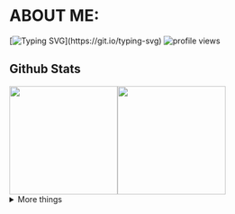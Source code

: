 # ABOUT ME:

[![Typing SVG](https://readme-typing-svg.demolab.com?font=Fira+Code&size=26&duration=4000&pause=1000&color=465FBB&width=800&lines=Hi+%F0%9F%91%8B+I'm+Abbas;A+Biomedical+Engineer%2C+Interested+in+Programming+%F0%9F%92%BB;+especially+in++Python%F0%9F%90%8D+%2C++Java+and+sometimes+Flutter.)](https://git.io/typing-svg)
![profile views](https://komarev.com/ghpvc/?username=a-endari&style=for-the-badge&color=blueviolet)
## Github Stats
<div style="display: flex;" align="center">
<a href= "https://github.com/a-endari/github-readme-stats"><img src= "https://github-readme-stats.vercel.app/api?username=a-endari&show_icons=true&theme=dracula" style="height: 192px;"/></a>
<a href= "https://github.com/a-endari/github-readme-stats"><img src= "https://github-readme-stats.vercel.app/api/top-langs/?username=a-endari&layout=compact&theme=dracula" style="height: 192px;"/></a>
</div>

<details>
  <summary> More things </summary>
  <br>
  <p align="center">
    - 🌱 I’m currently learning Flutter.<br/>
    - 🤔 I’m looking for a stable, long-term full time job<br/>
    - 💬 Ask me about Flatter, Dart, Django and Flask.<br/>
    - ⚡ Fun fact: I love sci-fi<br/>
  </p> 
  
</details>
